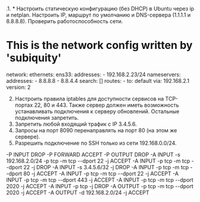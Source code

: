 .1. * Настроить статическую конфигурацию (без DHCP) в Ubuntu через ip и netplan. Настроить IP, маршрут по умолчанию и DNS-сервера (1.1.1.1 и 8.8.8.8). Проверить работоспособность сети.
# This is the network config written by 'subiquity'
network:
  ethernets:
    ens33:
      addresses:
      - 192.168.2.23/24
      nameservers:
        addresses:
        - 8.8.8.8
        - 8.8.4.4
        search: []
      routes:
      - to: default
        via: 192.168.2.1
  version: 2

2. Настроить правила iptables для доступности сервисов на TCP-портах 22, 80 и 443. Также сервер должен иметь возможность устанавливать подключения к серверу обновлений. Остальные подключения запретить.
3. Запретить любой входящий трафик с IP 3.4.5.6.
4. Запросы на порт 8090 перенаправлять на порт 80 (на этом же сервере).
5. Разрешить подключение по SSH только из сети 192.168.0.0/24. 

-P INPUT DROP
-P FORWARD ACCEPT
-P OUTPUT DROP
-A INPUT -s 192.168.2.0/24 -p tcp -m tcp --dport 22 -j ACCEPT
-A INPUT -p tcp -m tcp --dport 22 -j DROP
-A INPUT -s 3.4.5.6/32 -j DROP
-A INPUT -p tcp -m tcp --dport 80 -j ACCEPT
-A INPUT -p tcp -m tcp --dport 22 -j ACCEPT
-A INPUT -p tcp -m tcp --dport 443 -j ACCEPT
-A INPUT -p tcp -m tcp --dport 2020 -j ACCEPT
-A INPUT -p tcp -j DROP
-A OUTPUT -p tcp -m tcp --dport 2020 -j ACCEPT
-A OUTPUT -d 192.168.2.0/24 -j ACCEPT